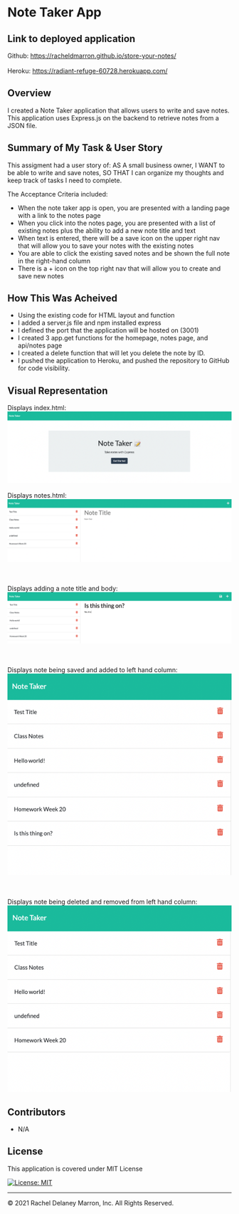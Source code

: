 # Note Taker App

## Link to deployed application 
Github: <a href="https://racheldmarron.github.io/store-your-notes/">https://racheldmarron.github.io/store-your-notes/</a><br><br>
Heroku: <a href="https://radiant-refuge-60728.herokuapp.com/">https://radiant-refuge-60728.herokuapp.com/</a>

## Overview 
I created a Note Taker application that allows users to write and save notes. This application uses Express.js on the backend to retrieve notes from a JSON file. 

## Summary of My Task & User Story 
This assigment had a user story of: AS A small business owner, I WANT to be able to write and save notes, SO THAT I can organize my thoughts and keep track of tasks I need to complete. 

The Acceptance Criteria included: 
<ul><li>When the note taker app is open, you are presented with a landing page with a link to the notes page</li>
<li>When you click into the notes page, you are presented with a list of existing notes plus the ability to add a new note title and text</li>
<li>When text is entered, there will be a save icon on the upper right nav that will allow you to save your notes with the existing notes</li>
<li>You are able to click the existing saved notes and be shown the full note in the right-hand column</li>
<li>There is a + icon on the top right nav that will allow you to create and save new notes</li></ul>

## How This Was Acheived
<ul>
<li>Using the existing code for HTML layout and function</li>
<li>I added a server.js file and npm installed express</li>
<li>I defined the port that the application will be hosted on (3001)</li>
<li>I created 3 app.get functions for the homepage, notes page, and api/notes page</li>
<li>I created a delete function that will let you delete the note by ID.</li>
<li>I pushed the application to Heroku, and pushed the repository to GitHub for code visibility.</li>
  </ul>

## Visual Representation 

Displays index.html:
![](./assets/note-taker-1.png)
<br><br> Displays notes.html:
![](./assets/note-taker-2.png)

<br><br>Displays adding a note title and body:
![](./assets/note-taker-3.png)

<br><br>Displays note being saved and added to left hand column:
![](./assets/note-taker-4.png)

<br><br>Displays note being deleted and removed from left hand column:
![](./assets/note-taker-5.png)

## Contributors

- N/A

## License

This application is covered under MIT License    

[![License: MIT](https://img.shields.io/badge/License-MIT-blue.svg)](https://opensource.org/licenses/MIT)

- - -

© 2021 Rachel Delaney Marron, Inc. All Rights Reserved.
